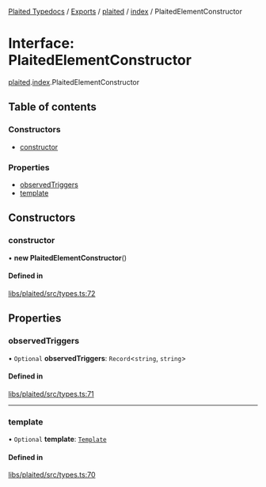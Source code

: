 [Plaited Typedocs](../README.md) / [Exports](../modules.md) / [plaited](../modules/plaited.md) / [index](../modules/plaited.index.md) / PlaitedElementConstructor

# Interface: PlaitedElementConstructor

[plaited](../modules/plaited.md).[index](../modules/plaited.index.md).PlaitedElementConstructor

## Table of contents

### Constructors

- [constructor](plaited.index.PlaitedElementConstructor.md#constructor)

### Properties

- [observedTriggers](plaited.index.PlaitedElementConstructor.md#observedtriggers)
- [template](plaited.index.PlaitedElementConstructor.md#template)

## Constructors

### constructor

• **new PlaitedElementConstructor**()

#### Defined in

[libs/plaited/src/types.ts:72](https://github.com/plaited/plaited/blob/e4e1a31/libs/plaited/src/types.ts#L72)

## Properties

### observedTriggers

• `Optional` **observedTriggers**: `Record`<`string`, `string`\>

#### Defined in

[libs/plaited/src/types.ts:71](https://github.com/plaited/plaited/blob/e4e1a31/libs/plaited/src/types.ts#L71)

___

### template

• `Optional` **template**: [`Template`](../modules/plaited.index.md#template)

#### Defined in

[libs/plaited/src/types.ts:70](https://github.com/plaited/plaited/blob/e4e1a31/libs/plaited/src/types.ts#L70)
